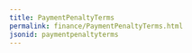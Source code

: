 ```yaml
---
title: PaymentPenaltyTerms
permalink: finance/PaymentPenaltyTerms.html
jsonid: paymentpenaltyterms
---
```

